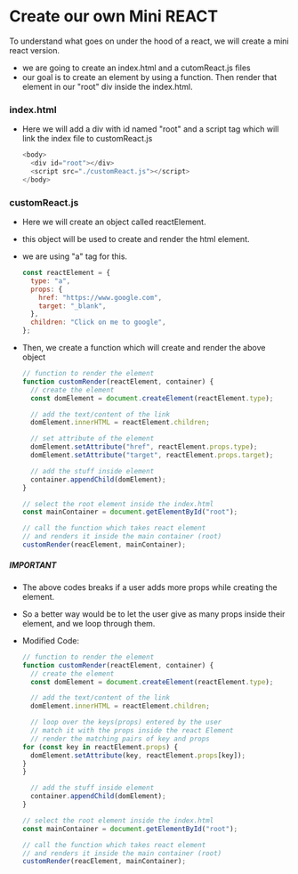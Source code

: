 # Create our own Mini REACT

To understand what goes on under the hood of a react, we will create a mini react version.

- we are going to create an index.html and a cutomReact.js files
- our goal is to create an element by using a function. Then render that element in our "root" div inside the index.html.

### index.html

- Here we will add a div with id named "root" and a script tag which will link the index file to customReact.js

  ```js
  <body>
    <div id="root"></div>
    <script src="./customReact.js"></script>
  </body>
  ```

### customReact.js

- Here we will create an object called reactElement.
- this object will be used to create and render the html element.
- we are using "a" tag for this.

  ```js
  const reactElement = {
    type: "a",
    props: {
      href: "https://www.google.com",
      target: "_blank",
    },
    children: "Click on me to google",
  };
  ```

- Then, we create a function which will create and render the above object

  ```js
  // function to render the element
  function customRender(reactElement, container) {
    // create the element
    const domElement = document.createElement(reactElement.type);

    // add the text/content of the link
    domElement.innerHTML = reactElement.children;

    // set attribute of the element
    domElement.setAttribute("href", reactElement.props.type);
    domElement.setAttribute("target", reactElement.props.target);

    // add the stuff inside element
    container.appendChild(domElement);
  }

  // select the root element inside the index.html
  const mainContainer = document.getElementById("root");

  // call the function which takes react element
  // and renders it inside the main container (root)
  customRender(reacElement, mainContainer);
  ```

##### IMPORTANT

- The above codes breaks if a user adds more props while creating the element.
- So a better way would be to let the user give as many props inside their element, and we loop through them.

- Modified Code:

  ```js
  // function to render the element
  function customRender(reactElement, container) {
    // create the element
    const domElement = document.createElement(reactElement.type);

    // add the text/content of the link
    domElement.innerHTML = reactElement.children;

    // loop over the keys(props) entered by the user
    // match it with the props inside the react Element
    // render the matching pairs of key and props
  for (const key in reactElement.props) {
    domElement.setAttribute(key, reactElement.props[key]);
  }
  }

    // add the stuff inside element
    container.appendChild(domElement);
  }

  // select the root element inside the index.html
  const mainContainer = document.getElementById("root");

  // call the function which takes react element
  // and renders it inside the main container (root)
  customRender(reacElement, mainContainer);
  ```
